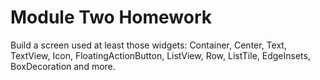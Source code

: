 # Module Two Homework

Build a screen used at least those widgets: Container, Center, Text, TextView, Icon, FloatingActionButton, ListView, Row, ListTile, EdgeInsets, BoxDecoration and more.
